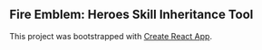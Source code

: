## Fire Emblem: Heroes Skill Inheritance Tool

This project was bootstrapped with [Create React App](https://github.com/facebookincubator/create-react-app).